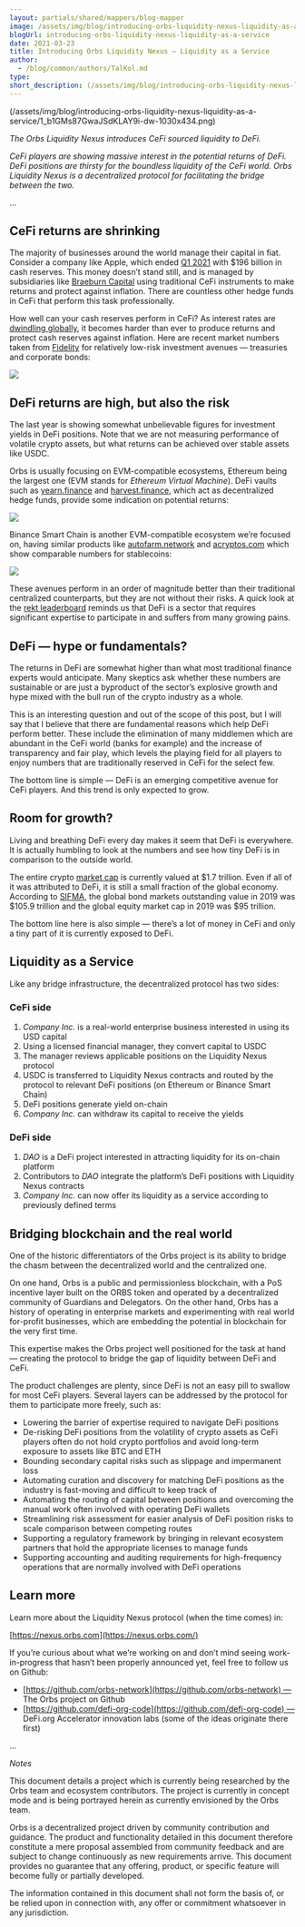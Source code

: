 ```yaml
---
layout: partials/shared/mappers/blog-mapper
image: /assets/img/blog/introducing-orbs-liquidity-nexus-liquidity-as-a-service/bg.png
blogUrl: introducing-orbs-liquidity-nexus-liquidity-as-a-service
date: 2021-03-23
title: Introducing Orbs Liquidity Nexus — Liquidity as a Service
author:
  - /blog/common/authors/TalKol.md
type:
short_description: (/assets/img/blog/introducing-orbs-liquidity-nexus-liquidity-as-a-service/1_b1GMs87GwaJSdKLAY9i-dw-1030x434.png)
---
```


(/assets/img/blog/introducing-orbs-liquidity-nexus-liquidity-as-a-service/1_b1GMs87GwaJSdKLAY9i-dw-1030x434.png)

_The Orbs Liquidity Nexus introduces CeFi sourced liquidity to DeFi._

_CeFi players are showing massive interest in the potential returns of DeFi. DeFi positions are thirsty for the boundless liquidity of the CeFi world. Orbs Liquidity Nexus is a decentralized protocol for facilitating the bridge between the two._

...

## CeFi returns are shrinking

The majority of businesses around the world manage their capital in fiat. Consider a company like Apple, which ended [Q1 2021](https://www.apple.com/newsroom/2021/01/apple-reports-first-quarter-results/) with $196 billion in cash reserves. This money doesn’t stand still, and is managed by subsidiaries like [Braeburn Capital](https://en.wikipedia.org/wiki/Braeburn_Capital) using traditional CeFi instruments to make returns and protect against inflation. There are countless other hedge funds in CeFi that perform this task professionally.

How well can your cash reserves perform in CeFi? As interest rates are [dwindling globally](https://www.bankofengland.co.uk/-/media/boe/files/working-paper/2020/eight-centuries-of-global-real-interest-rates-r-g-and-the-suprasecular-decline-1311-2018), it becomes harder than ever to produce returns and protect cash reserves against inflation. Here are recent market numbers taken from [Fidelity](https://fixedincome.fidelity.com/ftgw/fi/FILanding) for relatively low-risk investment avenues — treasuries and corporate bonds:

![](/assets/img/blog/introducing-orbs-liquidity-nexus-liquidity-as-a-service/1_u5bFviz2MFhxOArln081eA-1030x676.png)

## DeFi returns are high, but also the risk

The last year is showing somewhat unbelievable figures for investment yields in DeFi positions. Note that we are not measuring performance of volatile crypto assets, but what returns can be achieved over stable assets like USDC.

Orbs is usually focusing on EVM-compatible ecosystems, Ethereum being the largest one (EVM stands for _Ethereum Virtual Machine_). DeFi vaults such as [yearn.finance](https://yearn.finance/vaults) and [harvest.finance](https://harvest.finance/), which act as decentralized hedge funds, provide some indication on potential returns:

![](/assets/img/blog/introducing-orbs-liquidity-nexus-liquidity-as-a-service/Screen-Shot-2021-03-22-at-23.25.14-893x1030.png)

Binance Smart Chain is another EVM-compatible ecosystem we’re focused on, having similar products like [autofarm.network](https://autofarm.network/) and [acryptos.com](https://app.acryptos.com/) which show comparable numbers for stablecoins:

![](/assets/img/blog/introducing-orbs-liquidity-nexus-liquidity-as-a-service/Screen-Shot-2021-03-22-at-23.26.10-1030x401.png)

These avenues perform in an order of magnitude better than their traditional centralized counterparts, but they are not without their risks. A quick look at the [rekt leaderboard](https://rekt.news/leaderboard/) reminds us that DeFi is a sector that requires significant expertise to participate in and suffers from many growing pains.

## DeFi — hype or fundamentals?

The returns in DeFi are somewhat higher than what most traditional finance experts would anticipate. Many skeptics ask whether these numbers are sustainable or are just a byproduct of the sector’s explosive growth and hype mixed with the bull run of the crypto industry as a whole.

This is an interesting question and out of the scope of this post, but I will say that I believe that there are fundamental reasons which help DeFi perform better. These include the elimination of many middlemen which are abundant in the CeFi world (banks for example) and the increase of transparency and fair play, which levels the playing field for all players to enjoy numbers that are traditionally reserved in CeFi for the select few.

The bottom line is simple — DeFi is an emerging competitive avenue for CeFi players. And this trend is only expected to grow.

## Room for growth?

Living and breathing DeFi every day makes it seem that DeFi is everywhere. It is actually humbling to look at the numbers and see how tiny DeFi is in comparison to the outside world.

The entire crypto [market cap](https://coinmarketcap.com/) is currently valued at $1.7 trillion. Even if all of it was attributed to DeFi, it is still a small fraction of the global economy. According to [SIFMA](https://www.sifma.org/resources/research/fact-book), the global bond markets outstanding value in 2019 was $105.9 trillion and the global equity market cap in 2019 was $95 trillion.

The bottom line here is also simple — there’s a lot of money in CeFi and only a tiny part of it is currently exposed to DeFi.

## Liquidity as a Service

Like any bridge infrastructure, the decentralized protocol has two sides:

### CeFi side

1. _Company Inc._ is a real-world enterprise business interested in using its USD capital
2. Using a licensed financial manager, they convert capital to USDC
3. The manager reviews applicable positions on the Liquidity Nexus protocol
4. USDC is transferred to Liquidity Nexus contracts and routed by the protocol to relevant DeFi positions (on Ethereum or Binance Smart Chain)
5. DeFi positions generate yield on-chain
6. _Company Inc._ can withdraw its capital to receive the yields

### DeFi side

1. _DAO_ is a DeFi project interested in attracting liquidity for its on-chain platform
2. Contributors to _DAO_ integrate the platform’s DeFi positions with Liquidity Nexus contracts
3. _Company Inc._ can now offer its liquidity as a service according to previously defined terms

## Bridging blockchain and the real world

One of the historic differentiators of the Orbs project is its ability to bridge the chasm between the decentralized world and the centralized one.

On one hand, Orbs is a public and permissionless blockchain, with a PoS incentive layer built on the ORBS token and operated by a decentralized community of Guardians and Delegators. On the other hand, Orbs has a history of operating in enterprise markets and experimenting with real world for-profit businesses, which are embedding the potential in blockchain for the very first time.

This expertise makes the Orbs project well positioned for the task at hand — creating the protocol to bridge the gap of liquidity between DeFi and CeFi.

The product challenges are plenty, since DeFi is not an easy pill to swallow for most CeFi players. Several layers can be addressed by the protocol for them to participate more freely, such as:

- Lowering the barrier of expertise required to navigate DeFi positions
- De-risking DeFi positions from the volatility of crypto assets as CeFi players often do not hold crypto portfolios and avoid long-term exposure to assets like BTC and ETH
- Bounding secondary capital risks such as slippage and impermanent loss
- Automating curation and discovery for matching DeFi positions as the industry is fast-moving and difficult to keep track of
- Automating the routing of capital between positions and overcoming the manual work often involved with operating DeFi wallets
- Streamlining risk assessment for easier analysis of DeFi position risks to scale comparison between competing routes
- Supporting a regulatory framework by bringing in relevant ecosystem partners that hold the appropriate licenses to manage funds
- Supporting accounting and auditing requirements for high-frequency operations that are normally involved with DeFi operations

## Learn more

Learn more about the Liquidity Nexus protocol (when the time comes) in:

[https://nexus.orbs.com](https://nexus.orbs.com/)

If you’re curious about what we’re working on and don’t mind seeing work-in-progress that hasn’t been properly announced yet, feel free to follow us on Github:

- [https://github.com/orbs-network](https://github.com/orbs-network) — The Orbs project on Github
- [https://github.com/defi-org-code](https://github.com/defi-org-code) — DeFi.org Accelerator innovation labs (some of the ideas originate there first)

...

_Notes_

This document details a project which is currently being researched by the Orbs team and ecosystem contributors. The project is currently in concept mode and is being portrayed herein as currently envisioned by the Orbs team.

Orbs is a decentralized project driven by community contribution and guidance. The product and functionality detailed in this document therefore constitute a mere proposal assembled from community feedback and are subject to change continuously as new requirements arrive. This document provides no guarantee that any offering, product, or specific feature will become fully or partially developed.

The information contained in this document shall not form the basis of, or be relied upon in connection with, any offer or commitment whatsoever in any jurisdiction.
